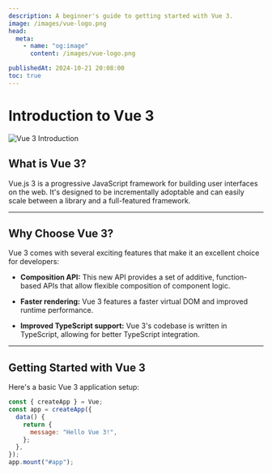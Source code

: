 ```yaml
---
description: A beginner's guide to getting started with Vue 3.
image: /images/vue-logo.png
head:
  meta:
    - name: "og:image"
      content: /images/vue-logo.png

publishedAt: 2024-10-21 20:08:00
toc: true
---
```


# Introduction to Vue 3

![Vue 3 Introduction](/images/vue-logo.png)

## What is Vue 3?

Vue.js 3 is a progressive JavaScript framework for building user interfaces on the web. It's designed to be incrementally adoptable and can easily scale between a library and a full-featured framework.

---

## Why Choose Vue 3?

Vue 3 comes with several exciting features that make it an excellent choice for developers:

- **Composition API:** This new API provides a set of additive, function-based APIs that allow flexible composition of component logic.

- **Faster rendering:** Vue 3 features a faster virtual DOM and improved runtime performance.

- **Improved TypeScript support:** Vue 3's codebase is written in TypeScript, allowing for better TypeScript integration.

---

## Getting Started with Vue 3

Here's a basic Vue 3 application setup:

```javascript
const { createApp } = Vue;
const app = createApp({
  data() {
    return {
      message: "Hello Vue 3!",
    };
  },
});
app.mount("#app");
```
